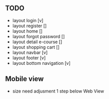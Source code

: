 ## TODO

- layout login [v]
- layout register []
- layout home []
- layout forgot password []
- layout detail e-course []
- layout shopping cart []
- layout navbar [v]
- layout footer [v]
- layout bottom navigation [v]

## Mobile view

- size need adjusment 1 step below Web View
